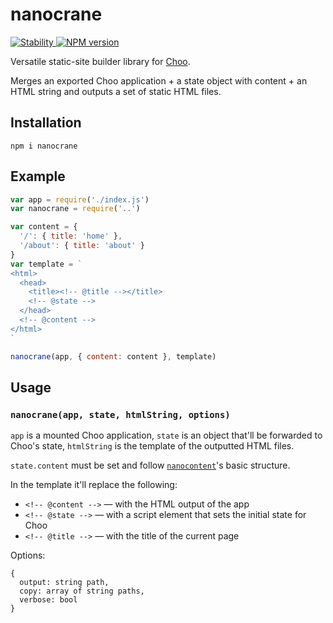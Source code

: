 # nanocrane
<a href="https://nodejs.org/api/documentation.html#documentation_stability_index">
  <img src="https://img.shields.io/badge/stability-experimental-orange.svg?style=flat-square" alt="Stability"/>
</a>
<a href="https://www.npmjs.com/package/nanocrane">
  <img src="https://img.shields.io/npm/v/nanocrane.svg?style=flat-square" alt="NPM version"/>
</a>

Versatile static-site builder library for [Choo](https://github.com/choojs/choo).

Merges an exported Choo application + a state object with content + an HTML string and outputs a set of static HTML files.

## Installation
```
npm i nanocrane
```

## Example

```javascript
var app = require('./index.js')
var nanocrane = require('..')

var content = {
  '/': { title: 'home' },
  '/about': { title: 'about' }
}
var template = `
<html>
  <head>
    <title><!-- @title --></title>
    <!-- @state -->
  </head>
  <!-- @content -->
</html>
`

nanocrane(app, { content: content }, template)
```

## Usage

### `nanocrane(app, state, htmlString, options)`

`app` is a mounted Choo application, `state` is an object that'll be forwarded to Choo's state, `htmlString` is the template of the outputted HTML files.

`state.content` must be set and follow [`nanocontent`](https://github.com/jondashkyle/nanocontent)'s basic structure.

In the template it'll replace the following:

- `<!-- @content -->` ― with the HTML output of the app
- `<!-- @state -->` ― with a script element that sets the initial state for Choo
- `<!-- @title -->` ― with the title of the current page

Options:
```
{
  output: string path,
  copy: array of string paths,
  verbose: bool
}
```
